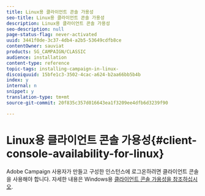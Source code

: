 ```yaml
---
title: Linux용 클라이언트 콘솔 가용성
seo-title: Linux용 클라이언트 콘솔 가용성
description: Linux용 클라이언트 콘솔 가용성
seo-description: null
page-status-flag: never-activated
uuid: 3441f0de-3c37-4db4-a2b5-53649cdfb8ce
contentOwner: sauviat
products: SG_CAMPAIGN/CLASSIC
audience: installation
content-type: reference
topic-tags: installing-campaign-in-linux-
discoiquuid: 15bfe1c3-3502-4cac-a624-b2aa66bb5b4b
index: y
internal: n
snippet: y
translation-type: tm+mt
source-git-commit: 20f835c357d016643ea1f3209ee4dfb6d3239f90

---
```



# Linux용 클라이언트 콘솔 가용성{#client-console-availability-for-linux}

Adobe Campaign 사용자가 만들고 구성한 인스턴스에 로그온하려면 클라이언트 콘솔을 사용해야 합니다. 자세한 내용은 Windows용 [클라이언트 콘솔 가용성을 참조하십시오](../../installation/using/client-console-availability-for-windows.md).
